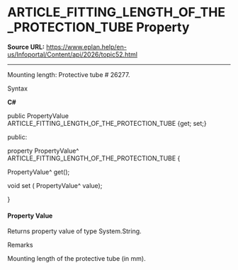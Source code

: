 # ARTICLE_FITTING_LENGTH_OF_THE_PROTECTION_TUBE Property

**Source URL:** https://www.eplan.help/en-us/Infoportal/Content/api/2026/topic52.html

---

Mounting length: Protective tube # 26277.

Syntax

**C#**



public PropertyValue ARTICLE_FITTING_LENGTH_OF_THE_PROTECTION_TUBE {get; set;}

public:

property PropertyValue^ ARTICLE_FITTING_LENGTH_OF_THE_PROTECTION_TUBE {

   PropertyValue^ get();

   void set (    PropertyValue^ value);

}


#### Property Value

Returns property value of type System.String.

Remarks

Mounting length of the protective tube (in mm).
